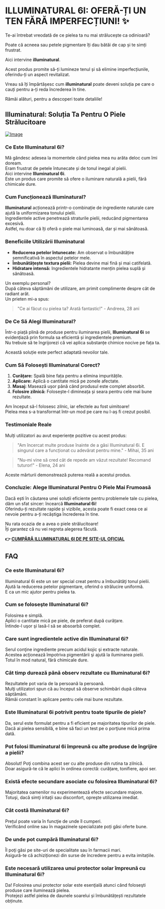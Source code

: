 # ILLUMINATURAL 6I: OFERĂ-ȚI UN TEN FĂRĂ IMPERFECȚIUNI! ✨

Te-ai întrebat vreodată de ce pielea ta nu mai strălucește ca odinioară? 

Poate că acneea sau petele pigmentare îți dau bătăi de cap și te simți frustrat. 

Aici intervine **illuminatural**. 

Acest produs promite să-ți lumineze tenul și să elimine imperfecțiunile, oferindu-ți un aspect revitalizat.

Vreau să îți împărtășesc cum **illuminatural** poate deveni soluția pe care o cauți pentru a-ți reda încrederea în tine. 

Rămâi alături, pentru a descoperi toate detaliile!

## Illuminatural: Soluția Ta Pentru O Piele Strălucitoare

[![Image](https://www2.sellhealth.com/113/Illuminatural_logo_500px120px.png)](https://gchaffi.com/zupbXB6g)

### Ce Este Illuminatural 6i?

Mă gândesc adesea la momentele când pielea mea nu arăta deloc cum îmi doream.  
Eram frustrat de petele întunecate și de tonul inegal al pielii.  
Aici intervine **Illuminatural 6i**.  
Este un produs care promite să ofere o iluminare naturală a pielii, fără chimicale dure.

### Cum Funcționează Illuminatural?

**Illuminatural** acționează printr-o combinație de ingrediente naturale care ajută la uniformizarea tonului pielii.  
Ingredientele active penetrează straturile pielii, reducând pigmentarea excesivă.  
Astfel, nu doar că îți oferă o piele mai luminoasă, dar și mai sănătoasă.

### Beneficiile Utilizării Illuminatural

- **Reducerea petelor întunecate:** Am observat o îmbunătățire semnificativă în aspectul petelor mele.
- **Îmbunătățește textura pielii:** Pielea devine mai fină și mai catifelată.
- **Hidratare intensă:** Ingredientele hidratante mențin pielea suplă și sănătoasă.

Un exemplu personal?  
După câteva săptămâni de utilizare, am primit complimente despre cât de radiant arăt.  
Un prieten mi-a spus: 

> "Ce ai făcut cu pielea ta? Arată fantastic!" - Andreea, 28 ani

### De Ce Să Alegi Illuminatural?

Într-o piață plină de produse pentru iluminarea pielii, **Illuminatural 6i** se evidențiază prin formula sa eficientă și ingredientele premium.  
Nu trebuie să te îngrijorezi că vei aplica substanțe chimice nocive pe fața ta.  

Această soluție este perfect adaptată nevoilor tale.

### Cum Să Folosești Illuminatural Corect?

1. **Curățare:** Spală bine fața pentru a elimina impuritățile.
2. **Aplicare:** Aplică o cantitate mică pe zonele afectate.
3. **Masaj:** Masează ușor până când produsul este complet absorbit.
4. **Folosire zilnică:** Folosește-l dimineața și seara pentru cele mai bune rezultate.

Am început să-l folosesc zilnic, iar efectele au fost uimitoare!  
Pielea mea s-a transformat într-un mod pe care nu l-aș fi crezut posibil.

### Testimoniale Reale

Mulți utilizatori au avut experiențe pozitive cu acest produs:

> "Am încercat multe produse înainte de a găsi Illuminatural 6i. E singurul care a funcționat cu adevărat pentru mine." - Mihai, 35 ani

> "Nu-mi vine să cred cât de repede am văzut rezultate! Recomand tuturor!" - Elena, 24 ani

Aceste mărturii demonstrează puterea reală a acestui produs.

### Concluzie: Alege Illuminatural Pentru O Piele Mai Frumoasă

Dacă ești în căutarea unei soluții eficiente pentru problemele tale cu pielea, dăm un sfat sincer: încearcă **Illuminatural 6i**!  
Oferindu-ți rezultate rapide și vizibile, acesta poate fi exact ceea ce ai nevoie pentru a-ți recâștiga încrederea în tine.

Nu rata ocazia de a avea o piele strălucitoare!   
Îți garantez că nu vei regreta alegerea făcută.



**👉 [CUMPĂRĂ ILLUMINATURAL 6I DE PE SITE-UL OFICIAL](https://gchaffi.com/zupbXB6g)**

## FAQ

### Ce este Illuminatural 6i?
Illuminatural 6i este un ser special creat pentru a îmbunătăţi tonul pielii.  
Ajută la reducerea petelor pigmentare, oferind o strălucire uniformă.  
E ca un mic ajutor pentru pielea ta.

### Cum se foloseşte Illuminatural 6i?
Folosirea e simplă.  
Aplici o cantitate mică pe piele, de preferat după curățare.  
Întinde-l uşor şi lasă-l să se absoarbă complet.

### Care sunt ingredientele active din Illuminatural 6i?
Serul conţine ingrediente precum acidul kojic şi extracte naturale.  
Acestea acţionează împotriva pigmentării şi ajută la iluminarea pielii.  
Totul în mod natural, fără chimicale dure.

### Cât timp durează până observ rezultate cu Illuminatural 6i?
Rezultatele pot varia de la persoană la persoană.  
Mulţi utilizatori spun că au început să observe schimbări după câteva săptămâni.  
Rămâi constant în aplicare pentru cele mai bune rezultate.

### Este Illuminatural 6i potrivit pentru toate tipurile de piele?
Da, serul este formulat pentru a fi eficient pe majoritatea tipurilor de piele.  
Dacă ai pielea sensibilă, e bine să faci un test pe o porţiune mică prima dată.

### Pot folosi Illuminatural 6i împreună cu alte produse de îngrijire a pielii?
Absolut! Poţi combina acest ser cu alte produse din rutina ta zilnică.  
Doar asigură-te că le aplici în ordinea corectă: curățare, tonifiere, apoi ser.

### Există efecte secundare asociate cu folosirea Illuminatural 6i?
Majoritatea oamenilor nu experimentează efecte secundare majore.  
Totuşi, dacă simţi iritaţii sau disconfort, opreşte utilizarea imediat.

### Cât costă Illuminatural 6i?
Prețul poate varia în funcţie de unde îl cumperi.  
Verificând online sau în magazinele specializate poți găsi oferte bune.

### De unde pot cumpără Illuminatural 6i?
Îl poţi găsi pe site-uri de specialitate sau în farmacii mari.  
Asigură-te că achiziționezi din surse de încredere pentru a evita imitațiile.

### Este necesară utilizarea unui protector solar împreună cu Illuminatural 6i? 
Da! Folosirea unui protector solar este esenţială atunci când foloseşti produse care iluminează pielea.  
Protejezi astfel pielea de daunele soarelui și îmbunătățești rezultatele obținute.